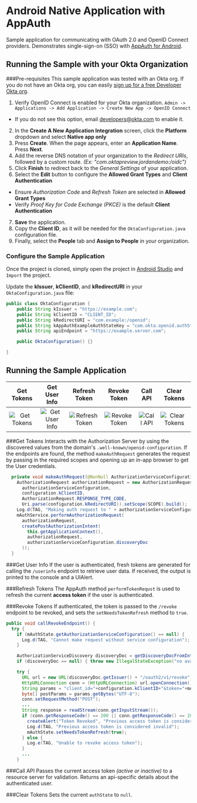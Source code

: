 # Android Native Application with AppAuth
Sample application for communicating with OAuth 2.0 and OpenID Connect providers. Demonstrates single-sign-on (SSO) with [AppAuth for Android](https://github.com/openid/AppAuth-Android).

## Running the Sample with your Okta Organization

###Pre-requisites
This sample application was tested with an Okta org. If you do not have an Okta org, you can easily [sign up for a free Developer Okta org](https://www.okta.com/developer/signup/).

1. Verify OpenID Connect is enabled for your Okta organization. `Admin -> Applications -> Add Application -> Create New App -> OpenID Connect`
  - If you do not see this option, email [developers@okta.com](mailto:developers@okta.com) to enable it.
2. In the **Create A New Application Integration** screen, click the **Platform** dropdown and select **Native app only**
3. Press **Create**. When the page appears, enter an **Application Name**. Press **Next**.
4. Add the reverse DNS notation of your organization to the *Redirect URIs*, followed by a custom route. *(Ex: "com.oktapreview.jordandemo:/oidc")*
5. Click **Finish** to redirect back to the *General Settings* of your application.
6. Select the **Edit** button to configure the **Allowed Grant Types** and **Client Authentication**
  - Ensure *Authorization Code* and *Refresh Token* are selected in **Allowed Grant Types**
  - Verify *Proof Key for Code Exchange (PKCE)* is the default **Client Authentication**
7. **Save** the application.
8. Copy the **Client ID**, as it will be needed for the `OktaConfiguration.java` configuration file.
9. Finally, select the **People** tab and **Assign to People** in your organization.

### Configure the Sample Application
Once the project is cloned, simply open the project in [Android Studio](https://developer.android.com/studio/index.html) and `Import` the project.

Update the **kIssuer**, **kClientID**, and **kRedirectURI** in your `OktaConfiguration.java` file:
```java
public class OktaConfiguration {
    public String kIssuer = "https://example.com";
    public String kClientID = "CLIENT_ID";
    public String kRedirectURI = "com.example:/openid";
    public String kAppAuthExampleAuthStateKey = "com.okta.openid.authState";
    public String apiEndpoint = "https://example.server.com";

    public OktaConfiguration() {}

}
```

## Running the Sample Application

| Get Tokens      | Get User Info  | Refresh Token  | Revoke Token   | Call API       | Clear Tokens   |
| :-------------: |:-------------: |:-------------: |:-------------: |:-------------: |:-------------: |
| ![Get Tokens](https://raw.githubusercontent.com/jmelberg/okta-openidconnect-appauth-sample-swift/master/OpenIDConnectSwift/Assets.xcassets/key_circle.imageset/key.png)| ![Get User Info](https://raw.githubusercontent.com/jmelberg/okta-openidconnect-appauth-sample-swift/master/OpenIDConnectSwift/Assets.xcassets/Reporting.imageset/Reporting.png)| ![Refresh Token](https://raw.githubusercontent.com/jmelberg/okta-openidconnect-appauth-sample-swift/master/OpenIDConnectSwift/Assets.xcassets/refresh.imageset/api_call.png)| ![Revoke Token](https://raw.githubusercontent.com/jmelberg/okta-openidconnect-appauth-sample-swift/master/OpenIDConnectSwift/Assets.xcassets/revoke.imageset/revoke.png) | ![Call API](https://raw.githubusercontent.com/jmelberg/okta-openidconnect-appauth-sample-swift/master/OpenIDConnectSwift/Assets.xcassets/refresh.imageset/api_call.png) | ![Clear Tokens](https://raw.githubusercontent.com/jmelberg/okta-openidconnect-appauth-sample-swift/master/OpenIDConnectSwift/Assets.xcassets/ic_key.imageset/MFA_for_Your_Apps.png)|

###Get Tokens
Interacts with the Authorization Server by using the discovered values from the domain's `.well-known/openid-configuration`. If the endpoints are found, the method `makeAuthRequest` generates the request by passing in the required scopes and opening up an in-app browser to get the User credentials.

```java
  private void makeAuthRequest(@NonNull AuthorizationServiceConfiguration authorizationServiceConfiguration) {
    AuthorizationRequest authorizationRequest = new AuthorizationRequest.Builder(
      authorizationServiceConfiguration,
      configuration.kClientID,
      AuthorizationRequest.RESPONSE_TYPE_CODE,
      Uri.parse(configuration.kRedirectURI)).setScope(SCOPE).build();
    Log.d(TAG, "Making auth request to " + authorizationServiceConfiguration.authorizationEndpoint);
    mAuthService.performAuthorizationRequest(
      authorizationRequest,
      createPostAuthorizationIntent(
        this.getApplicationContext(),
        authorizationRequest,
        authorizationServiceConfiguration.discoveryDoc
      ));
  }
```
###Get User Info
If the user is authenticated, fresh tokens are generated for calling the `/userinfo` endpoint to retrieve user data. If received, the output is printed to the console and a UIAlert.

###Refresh Tokens
The AppAuth method `performTokenRequst` is used to refresh the current **access token** if the user is authenticated.

###Revoke Tokens
If authenticated, the token is passed to the `/revoke` endpoint to be revoked, and sets the `setNeedsTokenRefresh` method to `true`.

```java
public void callRevokeEndpoint() {
  try {
    if (mAuthState.getAuthorizationServiceConfiguration() == null) {
      Log.d(TAG, "Cannot make request without service configuration");
    }

    AuthorizationServiceDiscovery discoveryDoc = getDiscoveryDocFromIntent(getIntent());
    if (discoveryDoc == null) { throw new IllegalStateException("no available discovery doc"); }

    try {
      URL url = new URL(discoveryDoc.getIssuer() + "/oauth2/v1/revoke");
      HttpURLConnection conn = (HttpURLConnection) url.openConnection();
      String params = "client_id="+configuration.kClientID+"&token="+mAuthState.getAccessToken();
      byte[] postParams = params.getBytes("UTF-8");
      conn.setRequestMethod("POST");
      ...
      String response = readStream(conn.getInputStream());
      if (conn.getResponseCode() == 200 || conn.getResponseCode() == 204) {
        createAlert("Token Revoked", "Previous access token is considered invalid");
        Log.d(TAG, "Previous access token is considered invalid");
        mAuthState.setNeedsTokenRefresh(true);
      } else {
        Log.e(TAG, "Unable to revoke access token");
      }
      ...
    }
```

###Call API
Passes the current access token *(active or inactive)* to a resource server for validation. Returns an api-specific details about the authenticated user.

###Clear Tokens
Sets the current `authState` to `null`.
